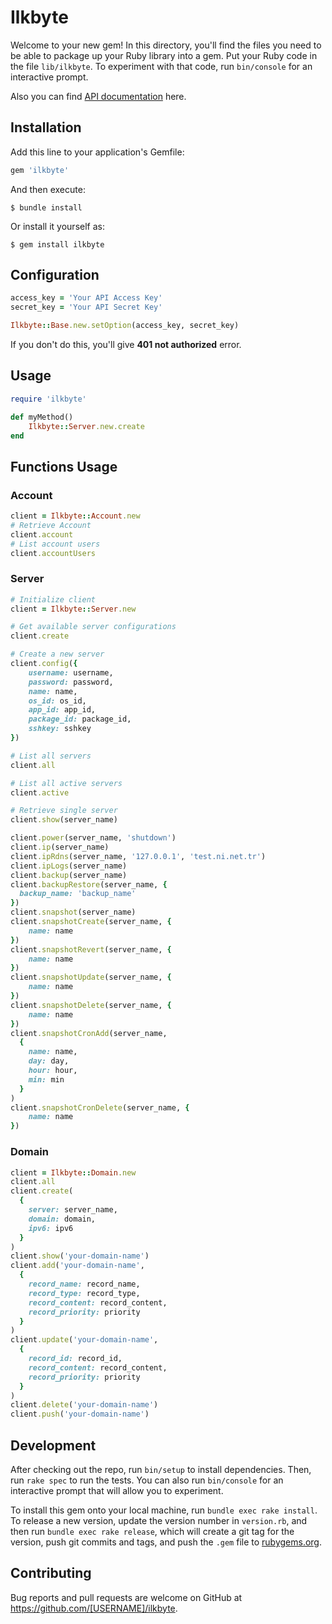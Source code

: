 # Ilkbyte

Welcome to your new gem! In this directory, you'll find the files you need to be able to package up your Ruby library into a gem. Put your Ruby code in the file `lib/ilkbyte`. To experiment with that code, run `bin/console` for an interactive prompt.

Also you can find [API documentation](https://apidocs.ilkbyte.com/docs/1.0/overview) here.
## Installation

Add this line to your application's Gemfile:

```ruby
gem 'ilkbyte'
```

And then execute:

    $ bundle install

Or install it yourself as:

    $ gem install ilkbyte
## Configuration

```ruby
access_key = 'Your API Access Key'
secret_key = 'Your API Secret Key'

Ilkbyte::Base.new.setOption(access_key, secret_key)
```
If you don't do this, you'll give **401 not authorized** error.

## Usage

```ruby
require 'ilkbyte'

def myMethod()
    Ilkbyte::Server.new.create
end
```

## Functions Usage
### Account
```ruby
client = Ilkbyte::Account.new
# Retrieve Account
client.account
# List account users
client.accountUsers
```
### Server
```ruby
# Initialize client
client = Ilkbyte::Server.new

# Get available server configurations
client.create

# Create a new server
client.config({
    username: username,
    password: password,
    name: name,
    os_id: os_id,
    app_id: app_id,
    package_id: package_id,
    sshkey: sshkey
})

# List all servers
client.all

# List all active servers
client.active

# Retrieve single server
client.show(server_name)

client.power(server_name, 'shutdown')
client.ip(server_name)
client.ipRdns(server_name, '127.0.0.1', 'test.ni.net.tr')
client.ipLogs(server_name)
client.backup(server_name)
client.backupRestore(server_name, {
  backup_name: 'backup_name'
})
client.snapshot(server_name)
client.snapshotCreate(server_name, {
    name: name
})
client.snapshotRevert(server_name, {
    name: name
})
client.snapshotUpdate(server_name, {
    name: name
})
client.snapshotDelete(server_name, {
    name: name
})
client.snapshotCronAdd(server_name,
  {
    name: name,
    day: day,
    hour: hour,
    min: min
  }
)
client.snapshotCronDelete(server_name, {
    name: name
})
```
### Domain
```ruby
client = Ilkbyte::Domain.new
client.all
client.create(
  {
    server: server_name,
    domain: domain,
    ipv6: ipv6
  }
)
client.show('your-domain-name')
client.add('your-domain-name',
  {
    record_name: record_name,
    record_type: record_type,
    record_content: record_content,
    record_priority: priority
  }
)
client.update('your-domain-name',
  {
    record_id: record_id,
    record_content: record_content,
    record_priority: priority
  }
)
client.delete('your-domain-name')
client.push('your-domain-name')
```
## Development

After checking out the repo, run `bin/setup` to install dependencies. Then, run `rake spec` to run the tests. You can also run `bin/console` for an interactive prompt that will allow you to experiment.

To install this gem onto your local machine, run `bundle exec rake install`. To release a new version, update the version number in `version.rb`, and then run `bundle exec rake release`, which will create a git tag for the version, push git commits and tags, and push the `.gem` file to [rubygems.org](https://rubygems.org).

## Contributing

Bug reports and pull requests are welcome on GitHub at https://github.com/[USERNAME]/ilkbyte.

